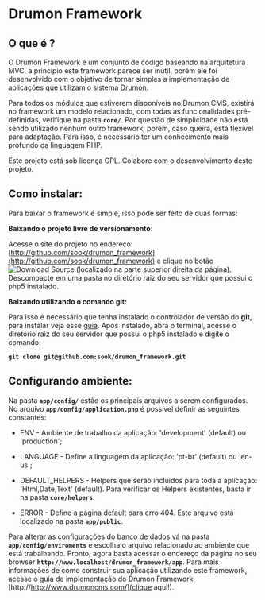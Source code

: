 Drumon Framework
================================

O que é ?
-----------------------------------------
O Drumon Framework é um conjunto de código baseando na arquitetura MVC, a princípio este framework parece ser inútil, porém ele foi desenvolvido com o objetivo de tornar simples a implementação de aplicações que utilizam o sistema [Drumon](http://drumoncms.com/).


Para todos os módulos que estiverem disponíveis no Drumon CMS, existirá no framework um modelo relacionado, com todas as funcionalidades pré-definidas, verifique na pasta **`core/`**. Por questão de simplicidade não está sendo utilizado nenhum outro framework, porém, caso queira, está flexível para adaptação. Para isso, é necessário ter um conhecimento mais profundo da linguagem PHP.


Este projeto está sob licença GPL. Colabore com o desenvolvimento deste projeto.

Como instalar:
-------------------------------
Para baixar o framework é simple, isso pode ser feito de duas formas:


**Baixando o projeto livre de versionamento:**


Acesse o site do projeto no endereço: [http://github.com/sook/drumon_framework](http://github.com/sook/drumon_framework) e clique no botão ![Download Source](http://drumoncms.com.br/docs/api/media/btdwnsource.png "Source") (localizado na parte superior direita da página). Descompacte em uma pasta no diretório raiz do seu servidor que possui o php5 instalado.


**Baixando utilizando o comando git:**

Para isso é necessário que tenha instalado o controlador de versão do **git**, para instalar veja esse <a href="http://book.git-scm.com/2_installing_git.html">guia</a>. Após instalado, abra o terminal, acesse o diretório raiz do seu servidor que possui o php5 instalado e digite o comando:

**`git clone git@github.com:sook/drumon_framework.git`**

Configurando ambiente:
-------------------------
Na pasta **`app/config/`** estão os principais arquivos a serem configurados. No arquivo **`app/config/application.php`** é possível definir as seguintes constantes:
	
  * ENV - Ambiente de trabalho da aplicação: 'development' (default) ou 'production';

  * LANGUAGE - Define a linguagem da aplicação: 'pt-br' (default) ou 'en-us';

  * DEFAULT_HELPERS - Helpers que serão incluidos para toda a aplicação: 'Html,Date,Text' (default). Para verificar os Helpers existentes, basta ir na pasta **`core/helpers`**.

  * ERROR - Define a página default para erro 404. Este arquivo está localizado na pasta **`app/public`**.

Para alterar as configurações do banco de dados vá na pasta **`app/config/enviroments`** e escolha o arquivo relacionado ao ambiente que está trabalhando. Pronto, agora basta acessar o endereço da página no seu browser **`http://www.localhost/drumon_framework/app`**. Para mais informações de como construir sua aplicação utilizando este framework, acesse o guia de implementação do Drumon Framework, [http://http://www.drumoncms.com/](clique aqui!).